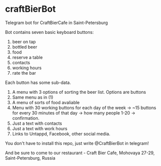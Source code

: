 # craftBierBot
Telegram bot for CraftBierCafe in Saint-Petersburg

Bot contains seven basic keyboard buttons:
1. beer on tap 
2. bottled beer
3. food
4. reserve a table
5. contacts
6. working hours
7. rate the bar

Each button has some sub-data. 
1. A menu with 3 options of sorting the beer list. Options are buttons
2. Same menu as in (1)
3. A menu of sorts of food avaliable
4. Menu with 30 working buttons for each day of the week -> ~15 buttons for every 30 minutes of that day -> how many people 1-20 -> confirmation.
5. Just a text with contacts 
6. Just a text with work hours
7. Links to Untappd, Facebook, other social media.

You don't have to install this repo, just write @CraftBierBot in telegram! 

And be sure to come to our restaurant - Craft Bier Cafe, Mohovaya 27-29, Saint-Petersburg, Russia
